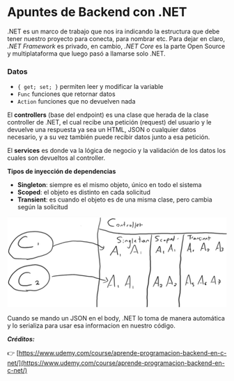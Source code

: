 # Apuntes de Backend con .NET

.NET es un marco de trabajo que nos ira indicando la estructura que debe tener nuestro proyecto para conecta, para nombrar etc. Para dejar en claro, _.NET Framework_ es privado, en cambio, _.NET Core_ es la parte Open Source y multiplataforma que luego pasó a llamarse solo .NET.

### Datos

- `{ get; set; }` permiten leer y modificar la variable
- `Func` funciones que retornar datos
- `Action` funciones que no devuelven nada

El **controllers** (base del endpoint) es una clase que herada de la clase controller de .NET, el cual recibe una petición (request) del usuario y le devuelve una respuesta ya sea un HTML, JSON o cualquier datos necesario, y a su vez también puede recibir datos junto a esa petición.

El **services** es donde va la lógica de negocio y la validación de los datos los cuales son devueltos al controller.

**Tipos de inyección de dependencias**

- **Singleton**: siempre es el mismo objeto, único en todo el sistema
- **Scoped**: el objeto es distinto en cada solicitud
- **Transient**: es cuando el objeto es de una misma clase, pero cambia según la solicitud

![Tipos de inyección](public/image.png)

Cuando se mando un JSON en el body, .NET lo toma de manera automática y lo serializa para usar esa informacion en nuestro código.

_**Créditos:**_

👉 [https://www.udemy.com/course/aprende-programacion-backend-en-c-net/](https://www.udemy.com/course/aprende-programacion-backend-en-c-net/)

